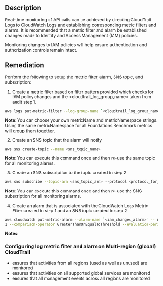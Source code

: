 ## Description

Real-time monitoring of API calls can be achieved by directing CloudTrail Logs to CloudWatch Logs and establishing corresponding metric filters and alarms. It is recommended that a metric filter and alarm be established changes made to Identity and Access Management (IAM) policies.

Monitoring changes to IAM policies will help ensure authentication and authorization controls remain intact.

## Remediation

Perform the following to setup the metric filter, alarm, SNS topic, and subscription:

1. Create a metric filter based on filter pattern provided which checks for IAM policy changes and the <cloudtrail_log_group_name> taken from audit step 1.

```bash
aws logs put-metric-filter --log-group-name `<cloudtrail_log_group_name>` -- filter-name `<iam_changes_metric>` --metric-transformations metricName= `<iam_changes_metric>` ,metricNamespace='CISBenchmark',metricValue=1 -- filter-pattern '{($.eventName=DeleteGroupPolicy)||($.eventName=DeleteRolePolicy)||($.eventNa me=DeleteUserPolicy)||($.eventName=PutGroupPolicy)||($.eventName=PutRolePolic y)||($.eventName=PutUserPolicy)||($.eventName=CreatePolicy)||($.eventName=Del etePolicy)||($.eventName=CreatePolicyVersion)||($.eventName=DeletePolicyVersi on)||($.eventName=AttachRolePolicy)||($.eventName=DetachRolePolicy)||($.event Name=AttachUserPolicy)||($.eventName=DetachUserPolicy)||($.eventName=AttachGr oupPolicy)||($.eventName=DetachGroupPolicy)}'
```

**Note**: You can choose your own metricName and metricNamespace strings. Using the same metricNamespace for all Foundations Benchmark metrics will group them together.


2. Create an SNS topic that the alarm will notify

```bash
aws sns create-topic --name <sns_topic_name>
```

**Note**: You can execute this command once and then re-use the same topic for all monitoring alarms.

3. Create an SNS subscription to the topic created in step 2

```bash
aws sns subscribe --topic-arn <sns_topic_arn> --protocol <protocol_for_sns> - -notification-endpoint <sns_subscription_endpoints>
```

**Note**: You can execute this command once and then re-use the SNS subscription for all monitoring alarms.

4. Create an alarm that is associated with the CloudWatch Logs Metric Filter created in step 1 and an SNS topic created in step 2

```bash
aws cloudwatch put-metric-alarm --alarm-name `<iam_changes_alarm>` -- metric-name `<iam_changes_metric>` --statistic Sum --period 300 --threshold
1 --comparison-operator GreaterThanOrEqualToThreshold --evaluation-periods 1 --namespace 'CISBenchmark' --alarm-actions <sns_topic_arn>
```

**Notes**:

### Configuring log metric filter and alarm on Multi-region (global) CloudTrail

   - ensures that activities from all regions (used as well as unused) are monitored
   - ensures that activities on all supported global services are monitored
   - ensures that all management events across all regions are monitored
